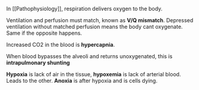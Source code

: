 In [[Pathophysiology]], respiration delivers oxygen to the body.

Ventilation and perfusion must match, known as **V/Q mismatch**. Depressed ventilation without matched perfusion means the body cant oxygenate. Same if the opposite happens.

Increased CO2 in the blood is **hypercapnia**.

When blood bypasses the alveoli and returns unoxygenated, this is **intrapulmonary shunting**

**Hypoxia** is lack of air in the tissue, **hypoxemia** is lack of arterial blood. Leads to the other. **Anoxia** is after hypoxia and is cells dying.